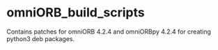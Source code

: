 # omniORB_build_scripts
Contains patches for omniORB 4.2.4 and omniORBpy 4.2.4 for creating python3 deb packages.
